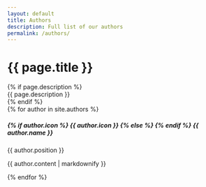 ```yaml
---
layout: default
title: Authors
description: Full list of our authors
permalink: /authors/
---
```

<div class="page-header theme-bg-dark py-5 text-center position-relative">
    <div class="theme-bg-shapes-right"></div>
    <div class="theme-bg-shapes-left"></div>
    <div class="container">
        <h1 class="page-heading single-col-max mx-auto">{{ page.title }}</h1>
        {% if page.description %}<div class="page-intro single-col-max mx-auto">{{ page.description }}</div>{% endif %}
    </div>
</div>

<div class="page-content">
    <div class="container">
        <div class="docs-overview py-5">
            <div class="row justify-content-center">
                {% for author in site.authors %}
                <div class="col-12 col-lg-4 py-3">
                    <div class="card shadow-sm">
                        <div class="card-body">
                            <h5 class="card-title mb-3">
                                <span class="theme-icon-holder card-icon-holder mr-2">
                                    {% if author.icon %}
                                    {{ author.icon }}
                                    {% else %}
                                    <i class="fas fa-user"></i>
                                    {% endif %}
                                </span><!--//card-icon-holder-->
                                <span class="card-title-text">{{ author.name }}</span>
                            </h5>
                            <div class="card-text">
                                <p>{{ author.position }}</p>
                                <p>{{ author.content | markdownify }}</p>
                            </div>
                            <a class="card-link-mask" href="{{ author.url }}"></a>
                        </div><!--//card-body-->
                    </div><!--//card-->
                </div><!--//col-->
                {% endfor %}
            </div>
        </div>
    </div>
</div>